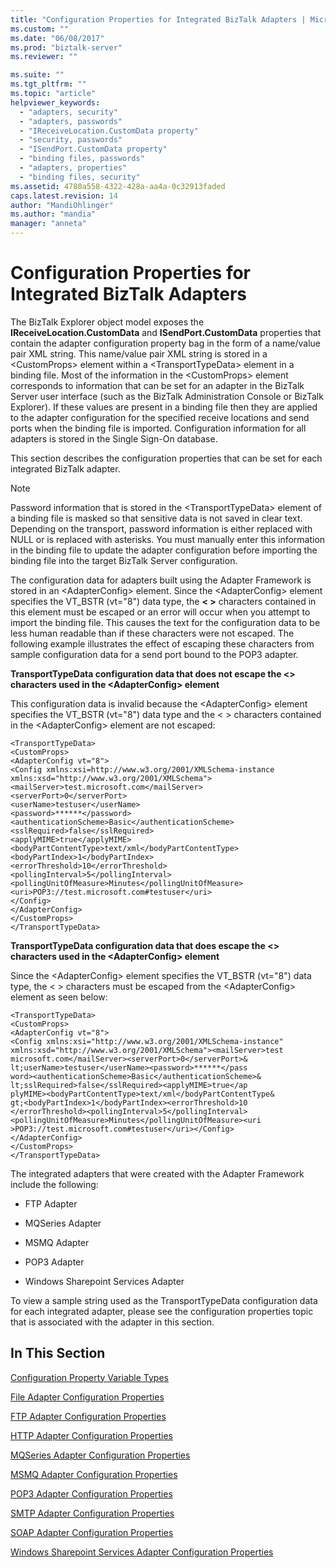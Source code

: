 ```yaml
---
title: "Configuration Properties for Integrated BizTalk Adapters | Microsoft Docs"
ms.custom: ""
ms.date: "06/08/2017"
ms.prod: "biztalk-server"
ms.reviewer: ""

ms.suite: ""
ms.tgt_pltfrm: ""
ms.topic: "article"
helpviewer_keywords: 
  - "adapters, security"
  - "adapters, passwords"
  - "IReceiveLocation.CustomData property"
  - "security, passwords"
  - "ISendPort.CustomData property"
  - "binding files, passwords"
  - "adapters, properties"
  - "binding files, security"
ms.assetid: 4780a558-4322-428a-aa4a-0c32913faded
caps.latest.revision: 14
author: "MandiOhlinger"
ms.author: "mandia"
manager: "anneta"
---
```

# Configuration Properties for Integrated BizTalk Adapters
The BizTalk Explorer object model exposes the **IReceiveLocation.CustomData** and **ISendPort.CustomData** properties that contain the adapter configuration property bag in the form of a name/value pair XML string. This name/value pair XML string is stored in a \<CustomProps\> element within a \<TransportTypeData\> element in a binding file. Most of the information in the \<CustomProps\> element corresponds to information that can be set for an adapter in the BizTalk Server user interface (such as the BizTalk Administration Console or BizTalk Explorer). If these values are present in a binding file then they are applied to the adapter configuration for the specified receive locations and send ports when the binding file is imported. Configuration information for all adapters is stored in the Single Sign-On database.  
  
 This section describes the configuration properties that can be set for each integrated BizTalk adapter.  
  
> [!NOTE]
>  Password information that is stored in the \<TransportTypeData\> element of a binding file is masked so that sensitive data is not saved in clear text. Depending on the transport, password information is either replaced with NULL or is replaced with asterisks. You must manually enter this information in the binding file to update the adapter configuration before importing the binding file into the target BizTalk Server configuration.  
  
 The configuration data for adapters built using the Adapter Framework is stored in an \<AdapterConfig\> element. Since the \<AdapterConfig\> element specifies the VT_BSTR (vt="8") data type, the **\< \>** characters contained in this element must be escaped or an error will occur when you attempt to import the binding file. This causes the text for the configuration data to be less human readable than if these characters were not escaped. The following example illustrates the effect of escaping these characters from sample configuration data for a send port bound to the POP3 adapter.  
  
 **TransportTypeData configuration data that does not escape the <> characters used in the \<AdapterConfig\> element**  
  
 This configuration data is invalid because the \<AdapterConfig\> element specifies the VT_BSTR (vt="8") data type and the \< \> characters contained in the \<AdapterConfig\> element are not escaped:  
  
```  
<TransportTypeData>  
<CustomProps>  
<AdapterConfig vt="8">  
<Config xmlns:xsi=http://www.w3.org/2001/XMLSchema-instance xmlns:xsd="http://www.w3.org/2001/XMLSchema">  
<mailServer>test.microsoft.com</mailServer>  
<serverPort>0</serverPort>  
<userName>testuser</userName>  
<password>******</password>  
<authenticationScheme>Basic</authenticationScheme>  
<sslRequired>false</sslRequired>  
<applyMIME>true</applyMIME>  
<bodyPartContentType>text/xml</bodyPartContentType>  
<bodyPartIndex>1</bodyPartIndex>  
<errorThreshold>10</errorThreshold>  
<pollingInterval>5</pollingInterval>  
<pollingUnitOfMeasure>Minutes</pollingUnitOfMeasure>   
<uri>POP3://test.microsoft.com#testuser</uri>  
</Config>  
</AdapterConfig>  
</CustomProps>  
</TransportTypeData>  
```  
  
 **TransportTypeData configuration data that does escape the <> characters used in the \<AdapterConfig\> element**  
  
 Since the \<AdapterConfig\> element specifies the VT_BSTR (vt="8") data type, the \< \> characters must be escaped from the \<AdapterConfig\> element as seen below:  
  
```  
<TransportTypeData>  
<CustomProps>  
<AdapterConfig vt="8">  
<Config xmlns:xsi="http://www.w3.org/2001/XMLSchema-instance"  
xmlns:xsd="http://www.w3.org/2001/XMLSchema"><mailServer>test  
microsoft.com</mailServer><serverPort>0</serverPort>&  
lt;userName>testuser</userName><password>******</pass  
word><authenticationScheme>Basic</authenticationScheme>&  
lt;sslRequired>false</sslRequired><applyMIME>true</ap  
plyMIME><bodyPartContentType>text/xml</bodyPartContentType&  
gt;<bodyPartIndex>1</bodyPartIndex><errorThreshold>10  
</errorThreshold><pollingInterval>5</pollingInterval>  
<pollingUnitOfMeasure>Minutes</pollingUnitOfMeasure><uri  
>POP3://test.microsoft.com#testuser</uri></Config>  
</AdapterConfig>  
</CustomProps>  
</TransportTypeData>  
```  
  
 The integrated adapters that were created with the Adapter Framework include the following:  
  
-   FTP Adapter  
  
-   MQSeries Adapter  
  
-   MSMQ Adapter  
  
-   POP3 Adapter  
  
-   Windows Sharepoint Services Adapter  
  
 To view a sample string used as the TransportTypeData configuration data for each integrated adapter, please see the configuration properties topic that is associated with the adapter in this section.  
  
## In This Section  
 [Configuration Property Variable Types](../core/configuration-property-variable-types.md)  
  
 [File Adapter Configuration Properties](../core/file-adapter-configuration-properties.md)  
  
 [FTP Adapter Configuration Properties](../core/ftp-adapter-configuration-properties.md)  
  
 [HTTP Adapter Configuration Properties](../core/http-adapter-configuration-properties.md)  
  
 [MQSeries Adapter Configuration Properties](../core/mqseries-adapter-configuration-properties.md)  
  
 [MSMQ Adapter Configuration Properties](../core/msmq-adapter-configuration-properties.md)  
  
 [POP3 Adapter Configuration Properties](../core/pop3-adapter-configuration-properties.md)  
  
 [SMTP Adapter Configuration Properties](../core/smtp-adapter-configuration-properties.md)  
  
 [SOAP Adapter Configuration Properties](../core/soap-adapter-configuration-properties.md)  
  
 [Windows Sharepoint Services Adapter Configuration Properties](../core/windows-sharepoint-services-adapter-configuration-properties.md)